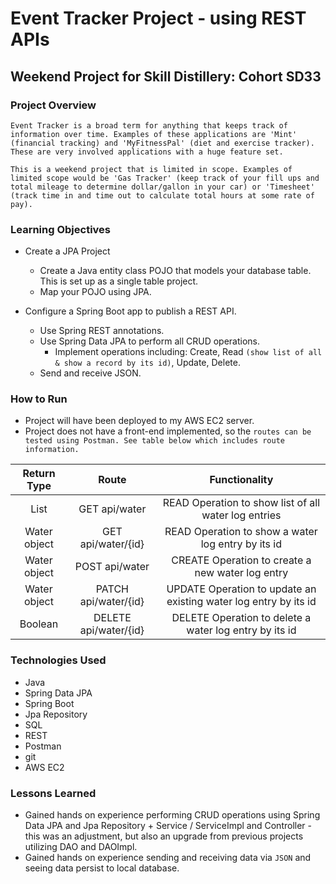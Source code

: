# Event Tracker Project - using REST APIs

## Weekend Project for Skill Distillery: Cohort SD33

### Project Overview

`Event Tracker is a broad term for anything that keeps track of information over time. Examples of these applications are 'Mint' (financial tracking)
and 'MyFitnessPal' (diet and exercise tracker). These are very involved applications with a huge feature set.`

`This is a weekend project that is limited in scope. Examples of limited scope would be 'Gas Tracker' (keep track of your fill ups and total mileage
to determine dollar/gallon in your car) or 'Timesheet' (track time in and time out to calculate total hours at some rate of pay).`

### Learning Objectives

* Create a JPA Project
  * Create a Java entity class POJO that models your database table. This is set up as a single table project.
  * Map your POJO using JPA.

* Configure a Spring Boot app to publish a REST API.
  * Use Spring REST annotations.
  * Use Spring Data JPA to perform all CRUD operations.
       * Implement operations including: Create, Read `(show list of all & show a record by its id)`, Update, Delete.
  * Send and receive JSON.

### How to Run
   * Project will have been deployed to my AWS EC2 server.
   * Project does not have a front-end implemented, so the `routes can be tested using Postman. See table below which includes route information.`

   | Return Type      | Route           | Functionality     |
   | :----:             |    :----:       |          :----:     |
   | List<Water>      | GET api/water | READ Operation to show list of all water log entries  |
   | Water object     | GET api/water/{id}   | READ Operation to show a water log entry by its id  |
   | Water object     | POST api/water  | CREATE Operation to create a new water log entry  |
   | Water object     | PATCH api/water/{id}   | UPDATE Operation to update an existing water log entry by its id  |
   | Boolean     | DELETE api/water/{id}   | DELETE Operation to delete a water log entry by its id  |

### Technologies Used
   * Java
   * Spring Data JPA
   * Spring Boot
   * Jpa Repository
   * SQL
   * REST
   * Postman
   * git
   * AWS EC2

### Lessons Learned
   * Gained hands on experience performing CRUD operations using Spring Data JPA and Jpa Repository + Service / ServiceImpl and Controller - this was
   an adjustment, but also an upgrade from previous projects utilizing DAO and DAOImpl.
   * Gained hands on experience sending and receiving data via `JSON` and seeing data persist to local database.
